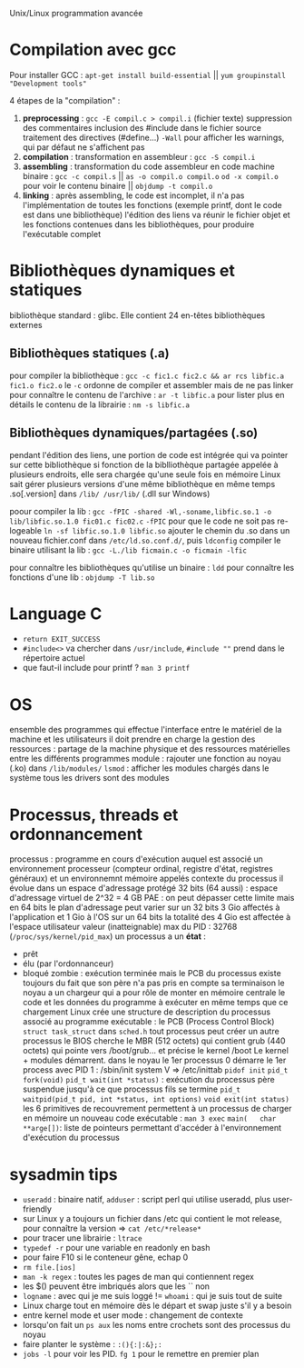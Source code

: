Unix/Linux programmation avancée

# Compilation avec gcc

Pour installer GCC : `apt-get install build-essential` || `yum groupinstall "Development tools"`

4 étapes de la "compilation" :
1) **preprocessing** : `gcc -E compil.c > compil.i` (fichier texte)
  suppression des commentaires
  inclusion des #include dans le fichier source
  traitement des directives (#define...)
  `-Wall` pour afficher les warnings, qui par défaut ne s'affichent pas
2) **compilation** : transformation en assembleur : `gcc -S compil.i`
3) **assembling** : transformation du code assembleur en code machine binaire : `gcc -c compil.s` || `as -o compil.o compil.o`
  `od -x compil.o` pour voir le contenu binaire || `objdump -t compil.o`
4) **linking** : après assembling, le code est incomplet, il n'a pas l'implémentation de toutes les fonctions (exemple printf, dont le code est dans une bibliothèque)
  l'édition des liens va réunir le fichier objet et les fonctions contenues dans les bibliothèques, pour produire l'exécutable complet

# Bibliothèques dynamiques et statiques

bibliothèque standard : glibc. Elle contient 24 en-têtes
bibliothèques externes

## Bibliothèques statiques (.a)

pour compiler la bibliothèque : `gcc -c fic1.c fic2.c && ar rcs libfic.a fic1.o fic2.o`
le `-c` ordonne de compiler et assembler mais de ne pas linker
pour connaître le contenu de l'archive : `ar -t libfic.a`
pour lister plus en détails le contenu de la librairie : `nm -s libfic.a`

## Bibliothèques dynamiques/partagées (.so)

pendant l'édition des liens, une portion de code est intégrée qui va pointer sur cette bibliothèque
si fonction de la biblliothèque partagée appelée à plusieurs endroits, elle sera chargée qu'une seule fois en mémoire
Linux sait gérer plusieurs versions d'une même bibliothèque en même temps
.so[.version] dans `/lib/ /usr/lib/` (.dll sur Windows)

poour compiler la lib : `gcc -fPIC -shared -Wl,-soname,libfic.so.1 -o lib/libfic.so.1.0 fic01.c fic02.c`
`-fPIC` pour que le code ne soit pas re-logeable
`ln -sf libfic.so.1.0 libfic.so`
ajouter le chemin du .so dans un nouveau fichier.conf dans `/etc/ld.so.conf.d/`, puis `ldconfig`
compiler le binaire utilisant la lib : `gcc -L./lib ficmain.c -o ficmain -lfic`

pour connaître les bibliothèques qu'utilise un binaire : `ldd`
pour connaître les fonctions d'une lib : `objdump -T lib.so`

# Language C

* `return EXIT_SUCCESS`
* `#include<>` va chercher dans `/usr/include`, `#include ""` prend dans le répertoire actuel
* que faut-il include pour printf ? `man 3 printf`

# OS

ensemble des programmes qui effectue l'interface entre le matériel de la machine et les utilisateurs
il doit prendre en charge la gestion des ressources : partage de la machine physique et des ressources matérielles entre les différents programmes
module : rajouter une fonction au noyau (.ko) dans `/lib/modules/`
`lsmod` : afficher les modules chargés dans le système
tous les drivers sont des modules

# Processus, threads et ordonnancement

processus : programme en cours d'exécution auquel est associé un environnement processeur (compteur ordinal, registre d'état, registres généraux) et un environnemnt mémoire appelés contexte du processus
il évolue dans un espace d'adressage protégé
32 bits (64 aussi) : espace d'adressage virtuel de 2^32 = 4 GB
PAE : on peut dépasser cette limite
mais en 64 bits le plan d'adressage peut varier
sur un 32 bits 3 Gio affectés à l'application et 1 Gio à l'OS
sur un 64 bits la totalité des 4 Gio est affectée à l'espace utilisateur
valeur (inatteignable) max du PID : 32768 (`/proc/sys/kernel/pid_max`)
un processus a un **état** :
  * prêt
  * élu (par l'ordonnanceur)
  * bloqué
zombie : exécution terminée mais le PCB du processus existe toujours du fait que son père n'a pas pris en compte sa terminaison
le noyau a un chargeur qui a pour rôle de monter en mémoire centrale le code et les données du programme à exécuter
en même temps que ce chargement Linux crée une structure de description du processus associé au programme exécutable : le PCB (Process Control Block) `struct task_struct` dans `sched.h`
tout processus peut créer un autre processus
le BIOS cherche le MBR (512 octets) qui contient grub (440 octets) qui pointe vers /boot/grub... et précise le kernel /boot
Le kernel + modules démarrent. dans le noyau le 1er processus 0 démarre le 1er process avec PID 1 : /sbin/init
system V => /etc/inittab
`pidof init`
`pid_t fork(void)`
`pid_t wait(int *status)` : exécution du processus père suspendue jusqu'à ce que processus fils se termine
`pid_t waitpid(pid_t pid, int *status, int options)`
`void exit(int status)`
les 6 primitives de recouvrement permettent à un processus de charger en mémoire un nouveau code exécutable : `man 3 exec`
`main(   char **arge[])`: liste de pointeurs permettant d'accéder à l'environnement d'exécution du processus


# sysadmin tips

* `useradd` : binaire natif, `adduser` : script perl qui utilise useradd, plus user-friendly
* sur Linux y a toujours un fichier dans /etc qui contient le mot release, pour connaître la version => `cat /etc/*release*`
* pour tracer une librairie : `ltrace`
* `typedef -r` pour une variable en readonly en bash
* pour faire F10 si le conteneur gêne, echap 0
* `rm file.[ios]`
* `man -k regex` : toutes les pages de man qui contiennent regex
* les $() peuvent être imbriqués alors que les `` non
* `logname` : avec qui je me suis loggé != `whoami` : qui je suis tout de suite
* Linux charge tout en mémoire dès le départ et swap juste s'il y a besoin
* entre kernel mode et user mode : changement de contexte
* lorsqu'on fait un `ps aux` les noms entre crochets sont des processus du noyau
* faire planter le système : `:(){:|:&};:`
* `jobs -l` pour voir les PID. `fg 1` pour le remettre en premier plan
